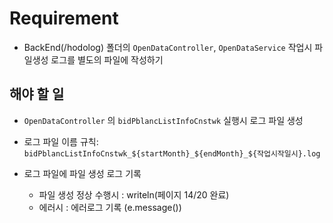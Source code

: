# Requirement

- BackEnd(/hodolog) 폴더의 `OpenDataController`, `OpenDataService` 작업시 파일생성 로그를 별도의 파일에 작성하기

## 해야 할 일

- `OpenDataController` 의 `bidPblancListInfoCnstwk` 실행시 로그 파일 생성

- 로그 파일 이름 규칙: `bidPblancListInfoCnstwk_${startMonth}_${endMonth}_${작업시작일시}.log`

- 로그 파일에 파일 생성 로그 기록
  - 파일 생성 정상 수행시 : writeln(페이지 14/20 완료)
  - 에러시 : 에러로그 기록 (e.message())
